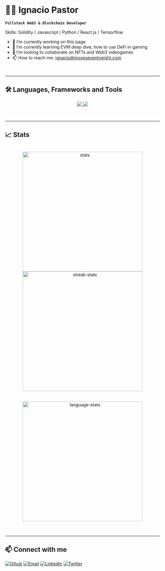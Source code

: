 # 👨‍💻 Ignacio Pastor

**`Fullstack Web3 & Blockchain Developer`**

Skills: Solidity / Javascript / Python / React.js / Tensorflow

- 🔭 I’m currently working on this page. 
- 🌱 I’m currently learning EVM deep dive, how to use DeFi in gaming 
- 👯 I’m looking to collaborate on NFTs and Web3 videogames 
- 📫 How to reach me: ignacio@moveseventyeight.com

</br>

---


## 🛠️ Languages, Frameworks and Tools

  <p align="center">
  <a href="https://skillicons.dev">
    <img src="https://skillicons.dev/icons?i=solidity,ipfs,js,ts,react,nextjs,nodejs,express,py,git,aws,gcp,docker,go,mongodb" />
  </a>
      <a href="https://skillicons.dev">
    <img src="https://skillicons.dev/icons?i=postgres,html,css,tailwind,vscode" />
  </a>
</p>
<br/>

---

## 📈 Stats

<div align="center">
  <br>
  <img width=390 src="https://github-readme-stats.vercel.app/api?username=ipastorsan&rank_icon=github&theme=react&border_radius=10" alt="stats"/>
  <img width=390 src="https://streak-stats.demolab.com/?user=ipastorsan&theme=react" alt="streak-stats"/>
  <br/>
  <br></br>
  <img align="center" width=390 src="https://github-readme-stats-eight-theta.vercel.app/api/top-langs/?username=ipastorsan&layout=compact&theme=react&hide=jupyter%20notebook&border_radius=10&size_weight=0.5&count_weight=0.5" alt="language-stats"/>
  </div>
<br/>
</br>

---

## 📫 Connect with me </h2>

[![Gihub](https://img.shields.io/badge/GitHub-%2312100E.svg?&style=for-the-badge&logo=Github&logoColor=white)](https://https://github.com/IpastorSan/)
[![Email](https://img.shields.io/badge/Email-%23FF0000.svg?style=for-the-badge&logo=Gmail&logoColor=white)](mailto:ignacio@fullstackwebthree.com)
[![LinkedIn](https://img.shields.io/badge/linkedin-%230077B5.svg?style=for-the-badge&logo=linkedin&logoColor=white)](https://www.linkedin.com/in/ignaciopastorsanchez/) 
[![Twitter](https://img.shields.io/badge/Twitter-%231DA1F2.svg?style=for-the-badge&logo=Twitter&logoColor=white)](https://twitter.com/numbernine_eth)

